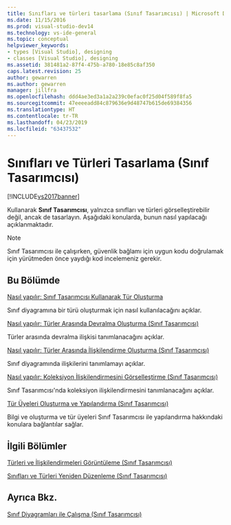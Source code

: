 ```yaml
---
title: Sınıfları ve türleri tasarlama (Sınıf Tasarımcısı) | Microsoft Docs
ms.date: 11/15/2016
ms.prod: visual-studio-dev14
ms.technology: vs-ide-general
ms.topic: conceptual
helpviewer_keywords:
- types [Visual Studio], designing
- classes [Visual Studio], designing
ms.assetid: 381481a2-87f4-475b-a780-18e85c8af350
caps.latest.revision: 25
author: gewarren
ms.author: gewarren
manager: jillfra
ms.openlocfilehash: ddd4ae3ed3a1a2a239c0efac0f25d04f589f8fa5
ms.sourcegitcommit: 47eeeeadd84c879636e9d48747b615de69384356
ms.translationtype: HT
ms.contentlocale: tr-TR
ms.lasthandoff: 04/23/2019
ms.locfileid: "63437532"
---
```

# <a name="designing-classes-and-types-class-designer"></a>Sınıfları ve Türleri Tasarlama (Sınıf Tasarımcısı)
[!INCLUDE[vs2017banner](../includes/vs2017banner.md)]

Kullanarak **Sınıf Tasarımcısı**, yalnızca sınıfları ve türleri görselleştirebilir değil, ancak de tasarlayın. Aşağıdaki konularda, bunun nasıl yapılacağı açıklanmaktadır.  
  
> [!NOTE]
> Sınıf Tasarımcısı ile çalışırken, güvenlik bağlamı için uygun kodu doğrulamak için yürütmeden önce yaydığı kod incelemeniz gerekir.  
  
## <a name="in-this-section"></a>Bu Bölümde  
 [Nasıl yapılır: Sınıf Tasarımcısı Kullanarak Tür Oluşturma](../ide/how-to-create-types-by-using-class-designer.md)  
  
 Sınıf diyagramına bir türü oluşturmak için nasıl kullanılacağını açıklar.  
  
 [Nasıl yapılır: Türler Arasında Devralma Oluşturma (Sınıf Tasarımcısı)](../ide/how-to-create-inheritance-between-types-class-designer.md)  
  
 Türler arasında devralma ilişkisi tanımlanacağını açıklar.  
  
 [Nasıl yapılır: Türler Arasında İlişkilendirme Oluşturma (Sınıf Tasarımcısı)](../ide/how-to-create-associations-between-types-class-designer.md)  
  
 Sınıf diyagramında ilişkilerini tanımlamayı açıklar.  
  
 [Nasıl yapılır: Koleksiyon İlişkilendirmesini Görselleştirme (Sınıf Tasarımcısı)](../ide/how-to-visualize-a-collection-association-class-designer.md)  
  
 Sınıf Tasarımcısı'nda koleksiyon ilişkilendirmesini tanımlanacağını açıklar.  
  
 [Tür Üyeleri Oluşturma ve Yapılandırma (Sınıf Tasarımcısı)](../ide/creating-and-configuring-type-members-class-designer.md)  
  
 Bilgi ve oluşturma ve tür üyeleri Sınıf Tasarımcısı ile yapılandırma hakkındaki konulara bağlantılar sağlar.  
  
## <a name="related-sections"></a>İlgili Bölümler  
 [Türleri ve İlişkilendirmeleri Görüntüleme (Sınıf Tasarımcısı)](../ide/viewing-types-and-relationships-class-designer.md)  
  
 [Sınıfları ve Türleri Yeniden Düzenleme (Sınıf Tasarımcısı)](../ide/refactoring-classes-and-types-class-designer.md)  
  
## <a name="see-also"></a>Ayrıca Bkz.  
 [Sınıf Diyagramları ile Çalışma (Sınıf Tasarımcısı)](../ide/working-with-class-diagrams-class-designer.md)
